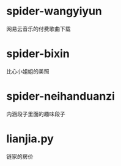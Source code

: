 # spider-wangyiyun
网易云音乐的付费歌曲下载
# spider-bixin
比心小姐姐的美照
# spider-neihanduanzi
内涵段子里面的趣味段子
# lianjia.py
链家的房价
